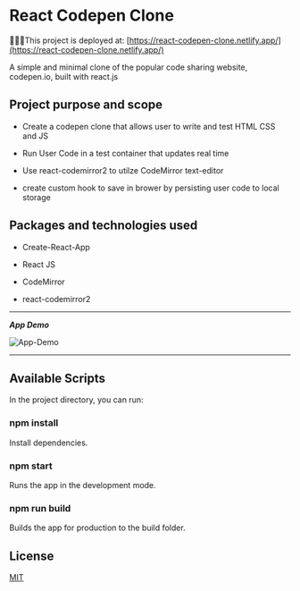 # React Codepen Clone
🚀💪🏽This project is deployed at: [https://react-codepen-clone.netlify.app/](https://react-codepen-clone.netlify.app/)

A simple and minimal clone of the popular code sharing website, codepen.io, built with react.js

## Project purpose and scope
-   Create a codepen clone that allows user to write and test HTML CSS and JS 

-   Run User Code in a test container that updates real time

- Use  react-codemirror2 to utilze CodeMirror  text-editor

 - create custom hook to save in brower by persisting user code to local storage     

## Packages and technologies used

-   Create-React-App
    
-   React JS 
    
-   CodeMirror 
    
-   react-codemirror2
    

    

_____________________________________________________________
***App Demo***

![App-Demo](https://i.imgur.com/3EAm00c.gif)

_____________________________________________________________



## Available Scripts

In the project directory, you can run:

### npm install

Install dependencies.

### npm start

Runs the app in the development mode.

### npm run build

Builds the app for production to the build folder.

## License

[MIT](https://choosealicense.com/licenses/mit/)

